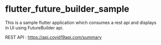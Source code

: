 # flutter_future_builder_sample
This is a sample flutter application which consumes a rest api and displays in UI using FutureBuilder api.

REST API : https://api.covid19api.com/summary  

